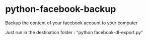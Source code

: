 python-facebook-backup
======================

Backup the content of your facebook account to your computer

Just run in the destination folder : "python facebook-dl-export.py"

